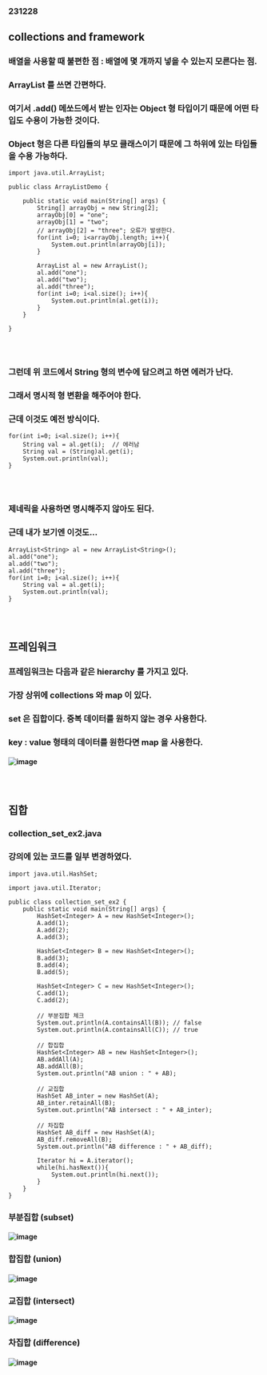 ### 231228
## collections and framework
### 배열을 사용할 때 불편한 점 : 배열에 몇 개까지 넣을 수 있는지 모른다는 점.
### ArrayList 를 쓰면 간편하다.
### 여기서 .add() 메쏘드에서 받는 인자는 Object 형 타입이기 때문에 어떤 타입도 수용이 가능한 것이다.
### Object 형은 다른 타입들의 부모 클래스이기 때문에 그 하위에 있는 타입들을 수용 가능하다.
```
import java.util.ArrayList;
 
public class ArrayListDemo {
 
    public static void main(String[] args) {
        String[] arrayObj = new String[2];
        arrayObj[0] = "one";
        arrayObj[1] = "two";
        // arrayObj[2] = "three"; 오류가 발생한다.
        for(int i=0; i<arrayObj.length; i++){
            System.out.println(arrayObj[i]);
        }
         
        ArrayList al = new ArrayList();
        al.add("one");
        al.add("two");
        al.add("three");
        for(int i=0; i<al.size(); i++){
            System.out.println(al.get(i));
        }
    }
 
}
```
### <br/>

### 그런데 위 코드에서 String 형의 변수에 담으려고 하면 에러가 난다.
### 그래서 명시적 형 변환을 해주어야 한다.
### 근데 이것도 예전 방식이다.
```
for(int i=0; i<al.size(); i++){
    String val = al.get(i);  // 에러남
    String val = (String)al.get(i);
    System.out.println(val);
}
```
### <br/>

### 제네릭을 사용하면 명시해주지 않아도 된다.
### 근데 내가 보기엔 이것도... 
```
ArrayList<String> al = new ArrayList<String>();
al.add("one");
al.add("two");
al.add("three");
for(int i=0; i<al.size(); i++){
    String val = al.get(i);
    System.out.println(val);
}
```
### <br/>

## 프레임워크
### 프레임워크는 다음과 같은 hierarchy 를 가지고 있다.
### 가장 상위에 collections 와 map 이 있다.
### set 은 집합이다. 중복 데이터를 원하지 않는 경우 사용한다.
### key : value 형태의 데이터를 원한다면 map 을 사용한다.
#### ![image](https://github.com/Shin-jongwhan/java/assets/62974484/58c9b9a0-dfaa-4d11-a57b-657a0e29e98f)
### <br/>

## 집합
### collection_set_ex2.java 
### 강의에 있는 코드를 일부 변경하였다.
```
import java.util.HashSet;
 
import java.util.Iterator;

public class collection_set_ex2 {
    public static void main(String[] args) {
        HashSet<Integer> A = new HashSet<Integer>();
        A.add(1);
        A.add(2);
        A.add(3);
         
        HashSet<Integer> B = new HashSet<Integer>();
        B.add(3);
        B.add(4);
        B.add(5);
         
        HashSet<Integer> C = new HashSet<Integer>();
        C.add(1);
        C.add(2);
        
        // 부분집합 체크
        System.out.println(A.containsAll(B)); // false
        System.out.println(A.containsAll(C)); // true
        
        // 합집합
        HashSet<Integer> AB = new HashSet<Integer>();
        AB.addAll(A);
        AB.addAll(B);
        System.out.println("AB union : " + AB);
        
        // 교집합
        HashSet AB_inter = new HashSet(A);
        AB_inter.retainAll(B);
        System.out.println("AB intersect : " + AB_inter);

        // 차집합
        HashSet AB_diff = new HashSet(A);
        AB_diff.removeAll(B);
        System.out.println("AB difference : " + AB_diff);

        Iterator hi = A.iterator();
        while(hi.hasNext()){
            System.out.println(hi.next());
        }
    }
}

```
### 부분집합 (subset)
#### ![image](https://github.com/Shin-jongwhan/java/assets/62974484/8ca3c9bc-921b-4c6e-9350-d9fa5ba92654)

### 합집합 (union)
#### ![image](https://github.com/Shin-jongwhan/java/assets/62974484/2b69486b-7419-4ba5-9ae9-567e6dd0b6c9)

### 교집합 (intersect)
#### ![image](https://github.com/Shin-jongwhan/java/assets/62974484/18e387c3-a261-40e9-896b-eafc16fc7312)

### 차집합 (difference)
#### ![image](https://github.com/Shin-jongwhan/java/assets/62974484/6e9f3c41-40fb-48d4-a699-5e8692575068)



